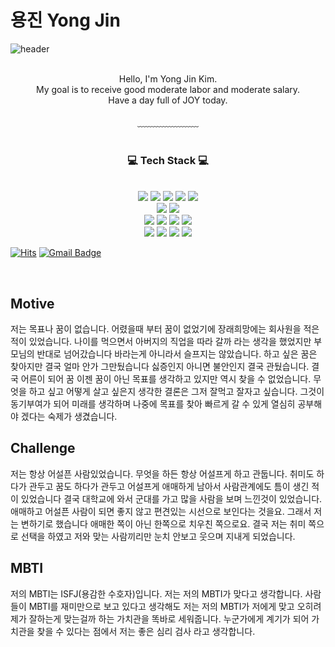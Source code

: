 # 용진 Yong Jin
![header](https://capsule-render.vercel.app/api?type=waving&&color=gradient&height=100&section=header&fontSize=90)
<div align = "center">
<br/>
Hello, I'm Yong Jin Kim.<br/>
My goal is to receive good moderate labor and moderate salary.<br/>
Have a day full of JOY today.
<br/><br/>
﹏﹏﹏﹏﹏﹏﹏
<br/><br/>
 
<h3>💻 Tech Stack 💻</h3>

<br/>

<img src="https://img.shields.io/badge/Python-3776AB?style=flat-square&logo=Python&logoColor=white"/>
<img src="https://img.shields.io/badge/C-A8B9CC?style=flat-square&logo=C&logoColor=white"/>

<img src="https://img.shields.io/badge/HTML-E34F26?style=flat-square&logo=HTML5&logoColor=white"/>
<img src="https://img.shields.io/badge/CSS-1572B6?style=flat-square&logo=CSS3&logoColor=white"/>
<img src="https://img.shields.io/badge/JavaScript-F7DF1E?style=flat-square&logo=JavaScript&logoColor=white"/><br>
<img src="https://img.shields.io/badge/Vue.js-4FC08D?style=flat-square&logo=Vue.js&logoColor=white"/>
<img src="https://img.shields.io/badge/JavaScript-F7DF1E?style=flat-square&logo=JavaScript&logoColor=white"/>
<br>
<img src="https://img.shields.io/badge/Vue-4FC08D?style=flat-square&logo=Vue.js&logoColor=white"/>
<img src="https://img.shields.io/badge/React-61DAFB?style=flat-square&logo=React&logoColor=white"/>
<img src="https://img.shields.io/badge/Redux-764ABC?style=flat-square&logo=Redux&logoColor=white"/>
<img src="https://img.shields.io/badge/Django-092E20?style=flat-square&logo=Django&logoColor=white"/>
<br>
<img src="https://img.shields.io/badge/Arduino-00979D?style=flat-square&logo=Arduino&logoColor=white"/>
<img src="https://img.shields.io/badge/Git-F05032?style=flat-square&logo=Git&logoColor=white"/>
 <img src="https://img.shields.io/badge/Python-3776AB?style=flat-square&logo=Python&logoColor=white"/>
<img src="https://img.shields.io/badge/C-A8B9CC?style=flat-square&logo=C&logoColor=white"/>

</div>


[![Hits](https://hits.seeyoufarm.com/api/count/incr/badge.svg?url=https%3A%2F%2Fgithub.com%2Fchajuhui123&count_bg=%23FFD5D5&title_bg=%23FF7575&icon=&icon_color=%23E7E7E7&title=VISIT&edge_flat=false)](https://hits.seeyoufarm.com)
[![Gmail Badge](https://img.shields.io/badge/Gmail-d14836?style=flat-square&logo=Gmail&logoColor=white&link=mailto:asasc6229@gmail.com)](mailto:asasc6229@gmail.com)

<br>

## Motive
저는 목표나 꿈이 없습니다. 어렸을때 부터 꿈이 없었기에 장래희망에는 회사원을 적은적이 있었습니다. </div>
나이를 먹으면서 아버지의 직업을 따라 갈까 라는 생각을 했었지만 부모님의 반대로 넘어갔습니다 바라는게 아니라서 슬프지는 않았습니다. </div>
하고 싶은 꿈은 찾아지만 결국 얼마 안가 그만뒀습니다 싫증인지 아니면 불안인지 결국 관뒀습니다. </div> 
결국 어른이 되어 꿈 이젠 꿈이 아닌 목표를 생각하고 있지만 역시 찾을 수 없었습니다. 무엇을 하고 싶고 어떻게 살고 싶은지 </div>
생각한 결론은 그저 잘먹고 잘자고 싶습니다. 그것이 동기부여가 되어 미래를 생각하며 나중에 목표를 찾아 빠르게 갈 수 있게 열심히 공부해야 겠다는 숙제가 생겼습니다. </div>

## Challenge
저는 항상 어설픈 사람있었습니다. 무엇을 하든 항상 어설프게 하고 관둡니다.  </div>
취미도 하다가 관두고 꿈도 하다가 관두고 어설프게 애매하게 남아서 사람관계에도 틈이 생긴 적이 있었습니다  </div>
결국 대학교에 와서 군대를 가고 많을 사람을 보며 느낀것이 있었습니다.  </div>
애매하고 어설픈 사람이 되면 좋지 않고 편견있는 시선으로 보인다는 것을요.  </div>
그래서 저는 변하기로 했습니다 애매한 쪽이 아닌 한쪽으로 치우친 쪽으로요.  </div>
결국 저는 취미 쪽으로 선택을 하였고 저와 맞는 사람끼리만 눈치 안보고 웃으며 지내게 되었습니다.  </div>

## MBTI
저의 MBTI는 ISFJ(용감한 수호자)입니다.  </div>
저는 저의 MBTI가 맞다고 생각합니다. 사람들이 MBTI를 재미만으로 보고 있다고 생각해도 저는 저의 MBTI가 저에게 맞고 오히려 제가 잘하는게 맞는걸까 하는 가치관을 똑바로 세워줍니다.  </div>
누군가에게 계기가 되어 가치관을 찾을 수 있다는 점에서 저는 좋은 심리 검사 라고 생각합니다.  </div>



